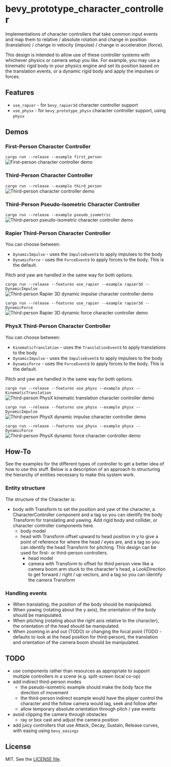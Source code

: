 # bevy_prototype_character_controller

Implementations of character controllers that take common input events and map them to relative / absolute rotation and change in position (translation) / change in velocity (impulse) / change in acceleration (force).

This design is intended to allow use of these controller systems with whichever physics or camera setup you like. For example, you may use a kinematic rigid body in your physics engine and set its position based on the translation events, or a dynamic rigid body and apply the impulses or forces.

## Features

* `use_rapier` - for `bevy_rapier3d` character controller support
* `use_physx` - for `bevy_prototype_physx` character controller support, using `physx`

## Demos

### First-Person Character Controller
`cargo run --release --example first_person`
![First-person character controller demo](https://github.com/superdump/bevy_prototype_character_controller/raw/gh-pages/images/20201011%20142238%20-%20Bevy%20First%20Person%20Character%20Controller.gif)

### Third-Person Character Controller
`cargo run --release --example third_person`
![Third-person character controller demo](https://github.com/superdump/bevy_prototype_character_controller/raw/gh-pages/images/20201011%20142657%20-%20Bevy%20Third%20Person%20Character%20Controller.gif)

### Third-Person Pseudo-Isometric Character Controller
`cargo run --release --example pseudo_isometric`
![Third-person pseudo-isometric character controller demo](https://github.com/superdump/bevy_prototype_character_controller/raw/gh-pages/images/20201011%20142953%20-%20Bevy%20Pseudo-Isometric%20Character%20Controller.gif)

### Rapier Third-Person Character Controller

You can choose between:
* `DynamicImpulse` - uses the `ImpulseEvent`s to apply impulses to the body
* `DynamicForce` - uses the `ForceEvent`s to apply forces to the body. This is the default.

Pitch and yaw are handled in the same way for both options.

`cargo run --release --features use_rapier --example rapier3d -- DynamicImpulse`
![Third-person Rapier 3D dynamic impulse character controller demo](https://github.com/superdump/bevy_prototype_character_controller/raw/gh-pages/images/20201017%20212543%20-%20Bevy%20Rapier%203D%20Dynamic%20Impulse%20Character%20Controller.gif)

`cargo run --release --features use_rapier --example rapier3d -- DynamicForce`
![Third-person Rapier 3D dynamic force character controller demo](https://github.com/superdump/bevy_prototype_character_controller/raw/gh-pages/images/20201017%20213044%20-%20Bevy%20Rapier%203D%20Dynamic%20Force%20Character%20Controller.gif)

### PhysX Third-Person Character Controller

You can choose between:
* `KinematicTranslation` - uses the `TranslationEvent`s to apply translations to the body
* `DynamicImpulse` - uses the `ImpulseEvent`s to apply impulses to the body
* `DynamicForce` - uses the `ForceEvent`s to apply forces to the body. This is the default.

Pitch and yaw are handled in the same way for both options.

`cargo run --release --features use_physx --example physx -- KinematicTranslation`
![Third-person PhysX kinematic translation character controller demo](https://github.com/superdump/bevy_prototype_character_controller/raw/gh-pages/images/20201017%20224653%20-%20Bevy%20PhysX%20Kinematic%20Translation%20Character%20Controller.gif)

`cargo run --release --features use_physx --example physx -- DynamicImpulse`
![Third-person PhysX dynamic impulse character controller demo](https://github.com/superdump/bevy_prototype_character_controller/raw/gh-pages/images/20201017%20224853%20-%20Bevy%20PhysX%20Dynamic%20Impulse%20Character%20Controller.gif)

`cargo run --release --features use_physx --example physx -- DynamicForce`
![Third-person PhysX dynamic force character controller demo](https://github.com/superdump/bevy_prototype_character_controller/raw/gh-pages/images/20201017%20225103%20Bevy%20PhysX%20Dynamic%20Force%20Character%20Controller.gif)

## How-To

See the examples for the different types of controller to get a better idea of how to use this stuff. Below is a description of an approach to structuring the hierarchy of entities necessary to make this system work.

### Entity structure

The structure of the Character is:
* body with Transform to set the position and yaw of the character, a CharacterController component and a tag so you can identify the body Transform for translating and yawing. Add rigid body and collider, or character controller components here.
  * body model
  * head with Transform offset upward to head position in y to give a point of reference for where the head / eyes are, and a tag so you can identify the head Transform for pitching. This design can be used for first- or third-person controllers.
    * head model
    * camera with Transform to offset for third person view like a camera boom arm stuck to the character's head, a LookDirection to get forward / right / up vectors, and a tag so you can identify the camera Transform

### Handling events

* When translating, the position of the body should be manipulated.
* When yawing (rotating about the y axis), the orientation of the body should be manipulated.
* When pitching (rotating about the right axis relative to the character), the orientation of the head should be manipulated.
* When zooming in and out (TODO) or changing the focal point (TODO - defaults to look at the head position for third-person), the translation and orientation of the camera boom should be manipulated.

## TODO

- use components rather than resources as appropriate to support multiple controllers in a scene (e.g. split-screen local co-op)
- add indirect third-person modes
  - the pseudo-isometric example should make the body face the direction of movement
  - the third-person indirect example would have the player control the character and the follow camera would lag, seek and follow after
  - allow temporary absolute orientation through pitch / yaw events
- avoid clipping the camera through obstacles
  - ray or box cast and adjust the camera position
- add juicy controllers that use Attack, Decay, Sustain, Release curves, with easing using `bevy_easings`

## License

MIT. See the [LICENSE file](LICENSE).
